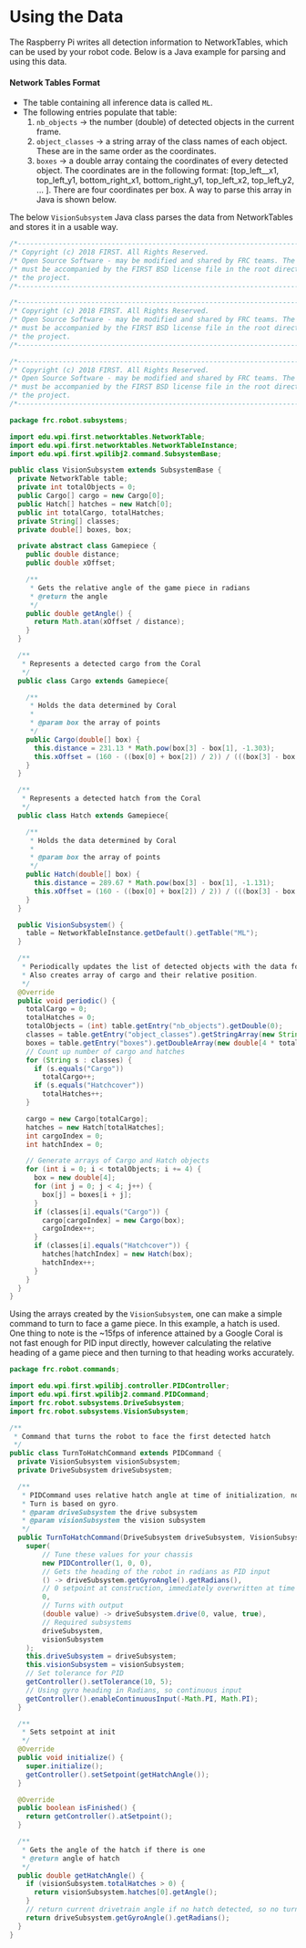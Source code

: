 # Using the Data

The Raspberry Pi writes all detection information to NetworkTables, which can be used by your robot code. Below is a Java example for parsing and using this data.
#### Network Tables Format
- The table containing all inference data is called `ML`.
- The following entries populate that table:
    1. `nb_objects`     -> the number (double) of detected objects in the current frame.
    2. `object_classes`  -> a string array of the class names of each object. These are in the same order as the coordinates.
    3. `boxes`        -> a double array containg the coordinates of every detected object. The coordinates are in the following format: [top_left__x1, top_left_y1, bottom_right_x1, bottom_right_y1, top_left_x2, top_left_y2, ... ]. There are four coordinates per box. A way to parse this array in Java is shown below.

The below `VisionSubsystem` Java class parses the data from NetworkTables and stores it in a usable way.

```java
/*----------------------------------------------------------------------------*/
/* Copyright (c) 2018 FIRST. All Rights Reserved.                             */
/* Open Source Software - may be modified and shared by FRC teams. The code   */
/* must be accompanied by the FIRST BSD license file in the root directory of */
/* the project.                                                               */
/*----------------------------------------------------------------------------*/

/*----------------------------------------------------------------------------*/
/* Copyright (c) 2018 FIRST. All Rights Reserved.                             */
/* Open Source Software - may be modified and shared by FRC teams. The code   */
/* must be accompanied by the FIRST BSD license file in the root directory of */
/* the project.                                                               */
/*----------------------------------------------------------------------------*/

/*----------------------------------------------------------------------------*/
/* Copyright (c) 2018 FIRST. All Rights Reserved.                             */
/* Open Source Software - may be modified and shared by FRC teams. The code   */
/* must be accompanied by the FIRST BSD license file in the root directory of */
/* the project.                                                               */
/*----------------------------------------------------------------------------*/

package frc.robot.subsystems;

import edu.wpi.first.networktables.NetworkTable;
import edu.wpi.first.networktables.NetworkTableInstance;
import edu.wpi.first.wpilibj2.command.SubsystemBase;

public class VisionSubsystem extends SubsystemBase {
  private NetworkTable table;
  private int totalObjects = 0;
  public Cargo[] cargo = new Cargo[0];
  public Hatch[] hatches = new Hatch[0];
  public int totalCargo, totalHatches;
  private String[] classes;
  private double[] boxes, box;

  private abstract class Gamepiece {
    public double distance;
    public double xOffset;

    /**
     * Gets the relative angle of the game piece in radians
     * @return the angle
     */
    public double getAngle() {
      return Math.atan(xOffset / distance);
    }
  }

  /**
   * Represents a detected cargo from the Coral
   */
  public class Cargo extends Gamepiece{

    /**
     * Holds the data determined by Coral
     *
     * @param box the array of points
     */
    public Cargo(double[] box) {
      this.distance = 231.13 * Math.pow(box[3] - box[1], -1.303);
      this.xOffset = (160 - ((box[0] + box[2]) / 2)) / (((box[3] - box[1]) / 13.0) * 39.37);
    }
  }

  /**
   * Represents a detected hatch from the Coral
   */
  public class Hatch extends Gamepiece{

    /**
     * Holds the data determined by Coral
     *
     * @param box the array of points
     */
    public Hatch(double[] box) {
      this.distance = 289.67 * Math.pow(box[3] - box[1], -1.131);
      this.xOffset = (160 - ((box[0] + box[2]) / 2)) / (((box[3] - box[1]) / 19.5) * 39.37);
    }
  }

  public VisionSubsystem() {
    table = NetworkTableInstance.getDefault().getTable("ML");
  }

  /**
   * Periodically updates the list of detected objects with the data found on NetworkTables
   * Also creates array of cargo and their relative position.
   */
  @Override
  public void periodic() {
    totalCargo = 0;
    totalHatches = 0;
    totalObjects = (int) table.getEntry("nb_objects").getDouble(0);
    classes = table.getEntry("object_classes").getStringArray(new String[totalObjects]);
    boxes = table.getEntry("boxes").getDoubleArray(new double[4 * totalObjects]);
    // Count up number of cargo and hatches
    for (String s : classes) {
      if (s.equals("Cargo"))
        totalCargo++;
      if (s.equals("Hatchcover"))
        totalHatches++;
    }

    cargo = new Cargo[totalCargo];
    hatches = new Hatch[totalHatches];
    int cargoIndex = 0;
    int hatchIndex = 0;

    // Generate arrays of Cargo and Hatch objects
    for (int i = 0; i < totalObjects; i += 4) {
      box = new double[4];
      for (int j = 0; j < 4; j++) {
        box[j] = boxes[i + j];
      }
      if (classes[i].equals("Cargo")) {
        cargo[cargoIndex] = new Cargo(box);
        cargoIndex++;
      }
      if (classes[i].equals("Hatchcover")) {
        hatches[hatchIndex] = new Hatch(box);
        hatchIndex++;
      }
    }
  }
}
```

Using the arrays created by the `VisionSubsystem`, one can make a simple command to turn to face a game piece. In this example, a hatch is used. One thing to note is the ~15fps of inference attained by a Google Coral is not fast enough for PID input directly, however calculating the relative heading of a game piece and then turning to that heading works accurately.
```java
package frc.robot.commands;

import edu.wpi.first.wpilibj.controller.PIDController;
import edu.wpi.first.wpilibj2.command.PIDCommand;
import frc.robot.subsystems.DriveSubsystem;
import frc.robot.subsystems.VisionSubsystem;

/**
 * Command that turns the robot to face the first detected hatch
 */
public class TurnToHatchCommand extends PIDCommand {
  private VisionSubsystem visionSubsystem;
  private DriveSubsystem driveSubsystem;

  /**
   * PIDCommand uses relative hatch angle at time of initialization, not construction.
   * Turn is based on gyro.
   * @param driveSubsystem the drive subsystem
   * @param visionSubsystem the vision subsystem
   */
  public TurnToHatchCommand(DriveSubsystem driveSubsystem, VisionSubsystem visionSubsystem) {
    super(
        // Tune these values for your chassis
        new PIDController(1, 0, 0),
        // Gets the heading of the robot in radians as PID input
        () -> driveSubsystem.getGyroAngle().getRadians(),
        // 0 setpoint at construction, immediately overwritten at time of init
        0,
        // Turns with output
        (double value) -> driveSubsystem.drive(0, value, true),
        // Required subsystems
        driveSubsystem,
        visionSubsystem
    );
    this.driveSubsystem = driveSubsystem;
    this.visionSubsystem = visionSubsystem;
    // Set tolerance for PID
    getController().setTolerance(10, 5);
    // Using gyro heading in Radians, so continuous input
    getController().enableContinuousInput(-Math.PI, Math.PI);
  }

  /**
   * Sets setpoint at init
   */
  @Override
  public void initialize() {
    super.initialize();
    getController().setSetpoint(getHatchAngle());
  }

  @Override
  public boolean isFinished() {
    return getController().atSetpoint();
  }

  /**
   * Gets the angle of the hatch if there is one
   * @return angle of hatch
   */
  public double getHatchAngle() {
    if (visionSubsystem.totalHatches > 0) {
      return visionSubsystem.hatches[0].getAngle();
    }
    // return current drivetrain angle if no hatch detected, so no turning
    return driveSubsystem.getGyroAngle().getRadians();
  }
}
```
